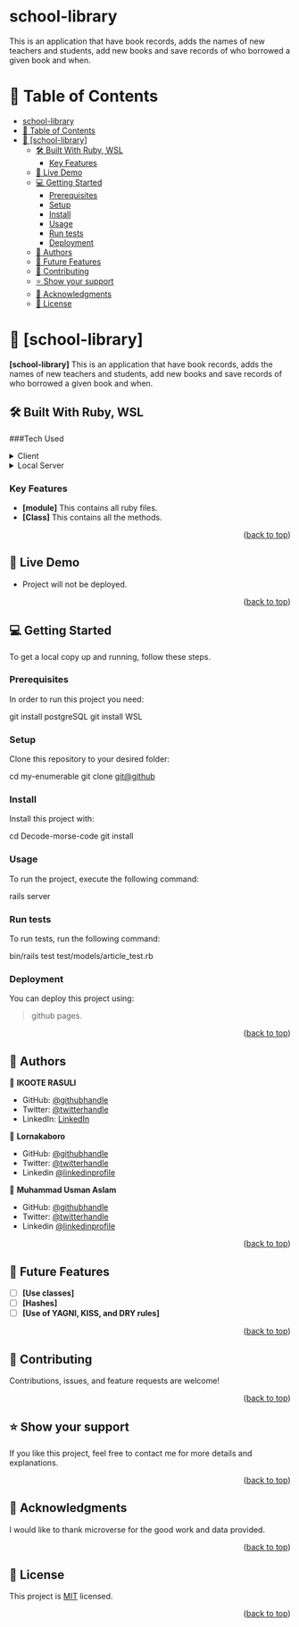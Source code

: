 # school-library
This is an application that have book records, adds the names of new teachers and students, add new books and save records of who borrowed a given book and when.

<a name="readme-top"></a>

<!-- TABLE OF CONTENTS -->

# 📗 Table of Contents

- [school-library](#school-library)
- [📗 Table of Contents](#-table-of-contents)
- [📖 \[school-library\] ](#-school-library-)
  - [🛠 Built With Ruby, WSL](#-built-with-ruby-wsl)
    - [Key Features ](#key-features-)
  - [🚀 Live Demo ](#-live-demo-)
  - [💻 Getting Started ](#-getting-started-)
    - [Prerequisites](#prerequisites)
    - [Setup](#setup)
    - [Install](#install)
    - [Usage](#usage)
    - [Run tests](#run-tests)
    - [Deployment](#deployment)
  - [👥 Authors ](#-authors-)
  - [🔭 Future Features ](#-future-features-)
  - [🤝 Contributing ](#-contributing-)
  - [⭐️ Show your support ](#️-show-your-support-)
  - [🙏 Acknowledgments ](#-acknowledgments-)
  - [📝 License ](#-license-)

<!-- PROJECT DESCRIPTION -->

# 📖 [school-library] <a name="about-project"></a>


**[school-library]** This is an application that have book records, adds the names of new teachers and students, add new books and save records of who borrowed a given book and when.

## 🛠 Built With <a name="SQL">Ruby, WSL</a>

###<a name="tech-stack">Tech Used</a>

<details>
  <summary>Client</summary>
  <ul>
    <li><a href="https://www.postgresql.org/">PostgreSQL</a></li>
  </ul>
</details>

<details>
  <summary>Local Server</summary>
  <ul>
    <li><a href="https://ubuntu.com/">Ubuntu</a></li>
    <li><a href="https://www.ruby-lang.org/en/">Ruby</a></li>
    <li><a href="https://rubyonrails.org/">Rails</a></li>
  </ul>
</details>

<!-- Features -->

### Key Features <a name="key-features"></a>

- **[module]** This contains all ruby files.
- **[Class]** This contains all the methods.

<p align="right">(<a href="#readme-top">back to top</a>)</p>

<!-- LIVE DEMO -->

## 🚀 Live Demo <a></a>

- Project will not be deployed.

<p align="right">(<a href="#readme-top">back to top</a>)</p>

<!-- GETTING STARTED -->

## 💻 Getting Started <a name="getting-started"></a> 

To get a local copy up and running, follow these steps.

### Prerequisites

In order to run this project you need:


 git install postgreSQL
 git install WSL
### Setup

Clone this repository to your desired folder:

  cd my-enumerable
  git clone [git@github](https://github.com/ikoote1/school-library.git)

### Install

Install this project with:

  cd Decode-morse-code
  git install

### Usage

To run the project, execute the following command:

  rails server

### Run tests

To run tests, run the following command:

  bin/rails test test/models/article_test.rb

### Deployment

You can deploy this project using:

> github pages.

<p align="right">(<a href="#readme-top">back to top</a>)</p>

<!-- AUTHORS -->

## 👥 Authors <a name="author"></a>

👤 **IKOOTE RASULI**

- GitHub: [@githubhandle](https://github.com/ikoote1/)
- Twitter: [@twitterhandle](https://twitter.com/ikootepreim1)
- LinkedIn: [LinkedIn](https://linkedin.com/in/ikooterasuli/)

👤 **Lornakaboro**

- GitHub: [@githubhandle](https://github.com/Lornakaboro)
- Twitter: [@twitterhandle](https://twitter.com/KaboroLorna)
- Linkedin [@linkedinprofile](https://www.linkedin.com/in/lorna-kaboro-23620b242/)

👤 **Muhammad Usman Aslam**

- GitHub: [@githubhandle](https://github.com/muhammadUsmanaslam)
- Twitter: [@twitterhandle](https://twitter.com/M_Usman_Aslam)
- Linkedin [@linkedinprofile](https://www.linkedin.com/in/muhammad-usman-aslam/)




<p align="right">(<a href="#readme-top">back to top</a>)</p>

<!-- FUTURE FEATURES -->

## 🔭 Future Features <a name="future-features"></a>

- [ ] **[Use classes]**
- [ ] **[Hashes]**
- [ ] **[Use of YAGNI, KISS, and DRY rules]**

<p align="right">(<a href="#readme-top">back to top</a>)</p>

<!-- CONTRIBUTING -->

## 🤝 Contributing <a name="contributing"></a>

Contributions, issues, and feature requests are welcome!

<p align="right">(<a href="#readme-top">back to top</a>)</p>

<!-- SUPPORT -->

## ⭐️ Show your support <a name="support"></a>

If you like this project, feel free to contact me for more details and explanations.

<p align="right">(<a href="#readme-top">back to top</a>)</p>

<!-- ACKNOWLEDGEMENTS -->

## 🙏 Acknowledgments <a name="acknowledgements"></a>

I would like to thank microverse for the good work and data provided.


<p align="right">(<a href="#readme-top">back to top</a>)</p>

<!-- LICENSE -->

## 📝 License <a name="license"></a>

This project is [MIT](./LICENSE) licensed.

<p align="right">(<a href="#readme-top">back to top</a>)</p>


